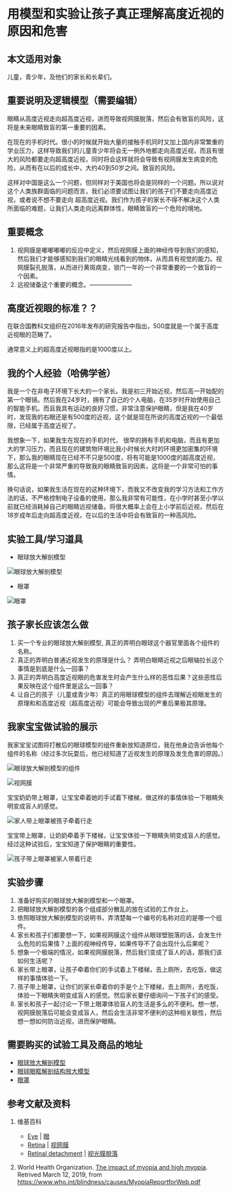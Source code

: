 # 用模型和实验让孩子真正理解高度近视的原因和危害

## 本文适用对象

儿童，青少年，及他们的家长和长辈们。

## 重要说明及逻辑模型（需要编辑）

眼睛从高度近视走向超高度近视，进而导致视网膜脱落，然后会有致盲的风险，这将是未来眼睛致盲的第一重要的因素。

在现在的手机时代。很小的时候就开始大量的接触手机同时又加上国内非常繁重的学业压力，这样导致我们的儿童青少年将会无一例外地都走向高度近视，而且有很大的风险都要走向超高度近视，同时将会这样就将会导致有视网膜发生病变的危险，从而有在以后的成长中，大约40到50岁之间。致盲的风险。

这样对中国是这么一个问题，但同样对于美国也将会是同样的一个问题。所以说对这个人类族群面临的问题而言，我们必须要试图让我们的孩子们不要走向高度近视，或者说不想不要走向 超高度近视。我们作为孩子的家长不得不解决这个人类所面临的难题，让我们人类走向远离群体性，眼睛致盲的一个危险的境地。

## 重要概念

1. 视网膜是嘟嘟嘟嘟的反应中定义，然后视网膜上面的神经传导到我们的感知，然后我们才能够感知到我们的眼睛光线看到的物体，从而具有视觉的能力。视网膜裂孔脱落，从而进行黄斑病变，锁门一年的一个非常重要的一个致盲的一个因素。
2. 远视储备这个重要的概念。———————

## 高度近视眼的标准？？

在联合国教科文组织在2016年发布的研究报告中指出，500度就是一个属于高度近视眼的范畴了。

通常意义上的超高度近视眼指的是1000度以上。

## 我的个人经验（哈佛学爸）

我是一个在非电子环境下长大的一个家长。我是初三开始近视，然后高一开始配的第一个眼镜。然后我在24岁时，拥有了自己的个人电脑，在35岁时开始使用自己的智能手机。而且我具有运动的良好习惯，非常注意保护眼睛，但是我在40岁时，发现我的右眼还是有500度的近视，这个就是现在所说的高度近视的一个最低限，已经属于高度近视了。

我想象一下，如果我生在现在的手机时代， 很早的拥有手机和电脑，而且有更加大的学习压力，而且现在的建筑物环境比我小时候长大时的环境更加密集的环境下，那么我的眼睛现在已经不不只是500度，将有可能是1000度的超高度近视，那么这将是一个非常严重的导致我的眼睛致盲的因素，这将是一个非常可怕的事情。

换句话说，如果我生活在现在的这种环境下，而我又不改变我的学习方法和工作方法的话，不严格控制电子设备的使用，那么我非常有可能性，在小学时甚至小学以前就已经消耗掉自己的眼睛远视储备。将很大概率上会在上小学前后近视，然后在18岁成年后走向超高度近视，在以后的生活中将会有致盲的一种高风险。

## 实验工具/学习道具

- 眼球放大解剖模型

![眼球放大解剖模型](/images/章6-儿童及青少年的眼睛保护方案/用模型和实验让孩子真正理解高度近视的原因和危害/眼球放大解剖模型走.jpg)

- 眼罩

![眼罩](/images/章6-儿童及青少年的眼睛保护方案/用模型和实验让孩子真正理解高度近视的原因和危害/眼罩.jpg)

## 孩子家长应该怎么做

1. 买一个专业的眼球放大解剖模型, 真正的弄明白眼球这个器官里面各个组件的名称。
2. 真正的弄明白普通近视发生的原理是什么？ 弄明白眼睛近视之后眼轴拉长这个事情是到底是什么一回事？
3. 真正的弄明白高度近视眼的危害发生时会产生什么样的恶性后果？这些恶性后果反映在这个组件里是这么一回事？
4. 让自己的孩子（儿童或青少年）真正的用眼球模型的组件去理解近视眼发生的原理和和高度近视（超高度近视）可能会导致出现的严重后果极其原理。

## 我家宝宝做试验的展示

我家宝宝试图将打散后的眼球模型的组件重新放知道原位，我在他身边告诉他每个组件的名称（经过多次玩耍后，他已经知道了近视发生的原理及发生危害的原因。）

![眼球放大解剖模型的组件](/images/章6-儿童及青少年的眼睛保护方案/用模型和实验让孩子真正理解高度近视的原因和危害/眼球放大解剖模型的组件.jpg)

![视网膜](/images/章6-儿童及青少年的眼睛保护方案/用模型和实验让孩子真正理解高度近视的原因和危害/视网膜.jpg)

宝宝奶奶带上眼罩，让宝宝牵着她的手试着下楼梯，做这样的事情体验一下眼睛失明变成盲人的感觉。

![家人带上眼罩被孩子牵着行走](/images/章6-儿童及青少年的眼睛保护方案/用模型和实验让孩子真正理解高度近视的原因和危害/家人带上眼罩被孩子牵着行走.jpg)

宝宝带上眼罩，让奶奶牵着手下楼梯，让宝宝体验一下眼睛失明变成盲人的感觉。经过这种试验后，宝宝知道了保护眼睛的重要性。

![孩子带上眼罩被家人带着行走](/images/章6-儿童及青少年的眼睛保护方案/用模型和实验让孩子真正理解高度近视的原因和危害/孩子带上眼罩被家人带着行走.jpg)

## 实验步骤

1. 准备好购买的眼球放大解剖模型和一个眼罩。
2. 把眼球放大解剖模型的各个组成部分散乱的放在试验的工作台上。
3. 依照眼球放大解剖模型的说明书，弄清楚每一个编号的名称对应的是哪一个组件。
4. 家长和孩子们都要想一下，如果视网膜这个组件从眼球壁脱落的话，会发生什么危险的后果情？上面的视神经传导，如果传导不了会出现什么后果呢？
5. 想象一个极端的情况，如果视网膜脱落，然后我们变成了盲人的话，那我们该如何生活呢？
6. 家长带上眼罩，让孩子牵着你们的手试着上下楼梯，去上厕所，去吃饭，做这样的事情体验一下。
7. 孩子带上眼罩，让你们的家长牵着你的手是个上下楼梯，去上厕所，去吃饭，体验一下眼睛失明变成盲人的感觉。然后家长要仔细询问一下孩子们的感受。
8. 家长和孩子一起讨论一下带上眼罩体验盲人的生活是多么的不便利。想一想，视网膜脱落后可能会变成盲人，然后会生活非常不便利的这种相关联性，然后想一想如何防治近视，进而保护眼睛。

## 需要购买的试验工具及商品的地址

- [眼球放大解剖模型](https://detail.tmall.com/item.htm?id=19995510264&spm=a1z09.2.0.0.61042e8duwbZEh&_u=7c6ncudad4f)
- [眼球眼眶解剖结构放大模型](https://detail.tmall.com/item.htm?id=20209045155&spm=a1z09.2.0.0.61042e8duwbZEh&_u=7c6ncud8f96)
- [眼罩](https://detail.tmall.com/item.htm?spm=a230r.1.14.54.4ede6e9aA2j5FQ&id=545513645232&ns=1&abbucket=9)

## 参考文献及资料

1. 维基百科
	- [Eye](https://en.wikipedia.org/wiki/Eye) | [眼](https://zh.wikipedia.org/wiki/%E7%9C%BC)
	- [Retina](https://en.wikipedia.org/wiki/Retina) | [视网膜](https://zh.wikipedia.org/wiki/%E8%A7%86%E7%BD%91%E8%86%9C)
	- [Retinal detachment](https://en.wikipedia.org/wiki/Retinal_detachment) | [视光膜脱落](https://zh.wikipedia.org/wiki/%E8%A7%86%E7%BD%91%E8%86%9C%E8%84%B1%E8%90%BD)

2. World Health Organization. [The impact of myopia and high myopia](https://www.who.int/blindness/causes/MyopiaReportforWeb.pdf). Retrived March 12, 2019, from https://www.who.int/blindness/causes/MyopiaReportforWeb.pdf







